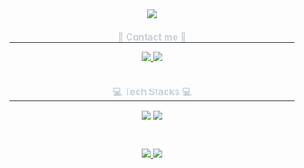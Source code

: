 <div align= "center">
    <img src="https://capsule-render.vercel.app/api?type=waving&color=0:fdbff8,100:ffd894&height=180&text=Hello!%20I'm%20Sugyeong🦦&animation=twinkling&fontColor=ffffff&fontSize=40" />
</div>
<div align= "center">
<h3 style="border-bottom: 1px solid #21262d; color: #c9d1d9;"> 💫 Contact me 💫 </h3>
<div align= "center"> <a href=https://www.instagram.com/_sg__12/followers/> <img src="https://img.shields.io/badge/Instagram-E4405F?style=for-the-badge&logo=Instagram&logoColor=white&link=https://www.instagram.com/_sg__12/followers/"> </a>
        <a href=https://velog.io/@minisudal/posts> <img src="https://img.shields.io/badge/Velog-20C997?style=for-the-badge&logo=Velog&logoColor=white&link=https://velog.io/@minisudal/posts"> </a>
        </div>
<div align= "center">  </div> 
</div> <br>
<div align= "center">
<h3 style="border-bottom: 1px solid #21262d; color: #c9d1d9;"> 💻 Tech Stacks 💻 </h3> 
<div style="margin: 0 auto; text-align: center;" align= "center"> <img src="https://img.shields.io/badge/Java-007396?style=for-the-badge&logo=Java&logoColor=white">
        <img src="https://img.shields.io/badge/Spring Boot-6DB33F?style=for-the-badge&logo=Spring Boot&logoColor=white">
        </div>
</div> <br><br>
<p align="center">
    <a href="https://solved.ac/sukunz1228">
        <img src="http://mazassumnida.wtf/api/v2/generate_badge?boj=sukunz1228">
    </a>
    <img src="http://mazandi.herokuapp.com/api?handle=sukunz1228&theme=warm"/>
</p>
    

<!--
**minisudal/minisudal** is a ✨ _special_ ✨ repository because its `README.md` (this file) appears on your GitHub profile.

Here are some ideas to get you started:

- 🔭 I’m currently working on ...
- 🌱 I’m currently learning ...
- 👯 I’m looking to collaborate on ...
- 🤔 I’m looking for help with ...
- 💬 Ask me about ...
- 📫 How to reach me: ...
- 😄 Pronouns: ...
- ⚡ Fun fact: ...
-->
